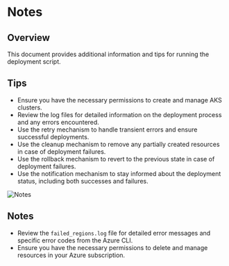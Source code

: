 # Notes

## Overview
This document provides additional information and tips for running the deployment script.

## Tips
- Ensure you have the necessary permissions to create and manage AKS clusters.
- Review the log files for detailed information on the deployment process and any errors encountered.
- Use the retry mechanism to handle transient errors and ensure successful deployments.
- Use the cleanup mechanism to remove any partially created resources in case of deployment failures.
- Use the rollback mechanism to revert to the previous state in case of deployment failures.
- Use the notification mechanism to stay informed about the deployment status, including both successes and failures.

![Notes](images/notes.png)

## Notes
- Review the `failed_regions.log` file for detailed error messages and specific error codes from the Azure CLI.
- Ensure you have the necessary permissions to delete and manage resources in your Azure subscription.
